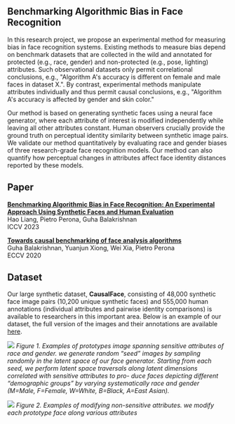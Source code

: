 ## Benchmarking Algorithmic Bias in Face Recognition
In this research project, we propose an experimental method for measuring bias in face recognition systems. Existing methods to measure bias depend on benchmark datasets that are collected in the wild and annotated for protected (e.g., race, gender) and non-protected (e.g., pose, lighting) attributes. Such observational datasets only permit correlational conclusions, e.g., "Algorithm A's accuracy is different on female and male faces in dataset X.". By contrast, experimental methods manipulate attributes individually and thus permit causal conclusions, e.g., "Algorithm A's accuracy is affected by gender and skin color."

Our method is based on generating synthetic faces using a neural face generator, where each attribute of interest is modified independently while leaving all other attributes constant. Human observers crucially provide the ground truth on perceptual identity similarity between synthetic image pairs. We validate our method quantitatively by evaluating race and gender biases of three research-grade face recognition models. Our method can also quantify how perceptual changes in attributes affect face identity distances reported by these models. 

## Paper
[**Benchmarking Algorithmic Bias in Face Recognition: An Experimental Approach Using Synthetic Faces and Human Evaluation**](https://arxiv.org/abs/2308.05441)<br>
Hao Liang, Pietro Perona, Guha Balakrishnan<br>
ICCV 2023

[**Towards causal benchmarking of face analysis algorithms**](https://arxiv.org/abs/2007.06570)<br>
Guha Balakrishnan, Yuanjun Xiong, Wei Xia, Pietro Perona<br>
ECCV 2020

## Dataset
Our large synthetic dataset, **CausalFace**, consisting of 48,000 synthetic face image pairs (10,200 unique synthetic faces) and 555,000 human annotations (individual attributes and pairwise identity comparisons) is available to researchers in this important area. Below is an example of our dataset, the full version of the images and their annotations are available [here](https://rice.box.com/s/0t7dtfurh8jf80mhq3f7s8nbya2g58w9).

![]("https://github.com/hliang2/BenchmarkingReco/blob/main/attributes.png")
*Figure 1. Examples of prototypes image spanning sensitive attributes of race and gender. we generate random “seed” images by sampling randomly in the latent space of our face generator. Starting
from each seed, we perform latent space traversals along latent dimensions correlated with sensitive attributes to pro-
duce faces depicting different “demographic groups” by varying
systematically race and gender (M=Male, F=Female, W=White,
B=Black, A=East Asian).*

![]("https://github.com/hliang2/BenchmarkingReco/blob/main/prototype.png")
*Figure 2. Examples of modifying non-sensitive attributes. we modify each prototype face along various attributes*

